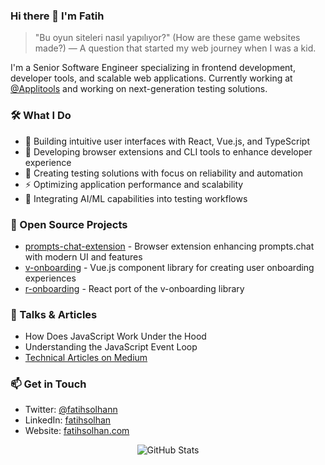 ### Hi there 👋 I'm Fatih

> "Bu oyun siteleri nasıl yapılıyor?" (How are these game websites made?)
> — A question that started my web journey when I was a kid.

I'm a Senior Software Engineer specializing in frontend development, developer tools, and scalable web applications. Currently working at [@Applitools](https://applitools.com) and working on next-generation testing solutions.

### 🛠 What I Do

- 🎨 Building intuitive user interfaces with React, Vue.js, and TypeScript
- 🔧 Developing browser extensions and CLI tools to enhance developer experience
- 🧪 Creating testing solutions with focus on reliability and automation
- ⚡ Optimizing application performance and scalability
- 🤖 Integrating AI/ML capabilities into testing workflows

### 🌟 Open Source Projects

- [prompts-chat-extension](https://github.com/fatihsolhan/prompts-chat-extension) - Browser extension enhancing prompts.chat with modern UI and features
- [v-onboarding](https://github.com/fatihsolhan/v-onboarding) - Vue.js component library for creating user onboarding experiences
- [r-onboarding](https://github.com/fatihsolhan/r-onboarding) - React port of the v-onboarding library

### 🎤 Talks & Articles

- How Does JavaScript Work Under the Hood
- Understanding the JavaScript Event Loop
- [Technical Articles on Medium](https://medium.com/@fatihsolhan)

### 📫 Get in Touch

- Twitter: [@fatihsolhann](https://twitter.com/fatihsolhann)
- LinkedIn: [fatihsolhan](https://linkedin.com/in/fatihsolhan)
- Website: [fatihsolhan.com](https://fatihsolhan.com)

<div align="center">
  <img src="https://github-readme-stats.vercel.app/api?username=fatihsolhan&show_icons=true&theme=dark" alt="GitHub Stats" />
</div>
